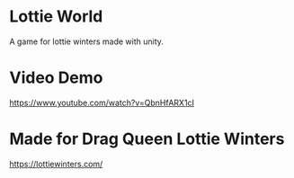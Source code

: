# Lottie World

A game for lottie winters made with unity.

# Video Demo

https://www.youtube.com/watch?v=QbnHfARX1cI

# Made for Drag Queen Lottie Winters

https://lottiewinters.com/
